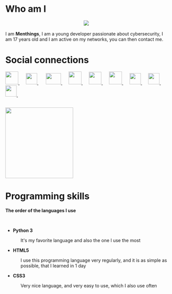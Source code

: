 <meta name="Keywords" content="Menthings">
<meta name="Keywords" content="Menthinqs">
<meta name="Keywords" content="GitHub, Menthings">
<meta name="Keywords" content="Le plus beau">


# Who am I
<center><img src="https://media.giphy.com/media/A19JLnrlw4rte/giphy.gif"></center><br>
I am <strong>Menthings</strong>, I am a young developer passionate about cybersecurity, I am 17 years old and I am active on my networks, you can then contact me.

# Social connections

<a href="https://twitter.com/Menthinqs" target="_blank">
    <img width="40px" height="40px" src="https://zupimages.net/up/20/38/vi6g.jpg">
</a>&nbsp;&nbsp;&nbsp;&nbsp;
  
<a href="https://facebook.com/Menthinqs" target="_blank">
    <img width="35px" height="35px" src="https://zupimages.net/up/20/38/xwxv.jpg">
</a>&nbsp;&nbsp;&nbsp;&nbsp;&nbsp;
  
<a href="https://www.youtube.com/c/Menthings" target="_blank">
    <img width="47px" height="35px" src="https://zupimages.net/up/20/38/jslq.jpg">
</a>&nbsp;&nbsp;&nbsp;&nbsp;
  
<a href="https://www.github.com/Menthings" target="_blank">
    <img width="40px" height="40px" src="https://zupimages.net/up/20/38/0p3i.jpg">
</a>&nbsp;&nbsp;&nbsp;&nbsp;

<a href="https://www.hackthebox.eu/profile/222280" target="_blank">
    <img width="39px" height="39px" src="https://zupimages.net/up/20/38/fj0i.jpg">
</a>&nbsp;&nbsp;&nbsp;&nbsp;
  
<a href="https://www.root-me.org/Menthings" target="_blank">
    <img width="40px" height="40px" src="https://www.root-me.org/squelettes/img/rblackGrand32.png">
</a>&nbsp;&nbsp;&nbsp;&nbsp;
  
<a href="https://pastebin.com/u/Menthings" target="_blank">
    <img width="35px" height="35px" src="https://pastebin.com/favicon.ico">
</a>&nbsp;&nbsp;&nbsp;&nbsp;

<a href="https://doxbin.org/user/Menthings" target="_blank">
    <img width="35px" height="35px" src="https://zupimages.net/up/20/38/nqee.jpg">
</a>&nbsp;&nbsp;&nbsp;&nbsp;

<a href="https://www.twitch.tv/menthings" target="_blank">
    <img width="35px" height="35px" src="https://seeklogo.com/images/T/twitch-logo-4931D91F85-seeklogo.com.png">
</a>&nbsp;&nbsp;&nbsp;&nbsp;

<br><a href="https://discord.gg/9ZzhQ49" target="_blank">
    <img width="211" height="220" src="https://zupimages.net/up/20/38/ixq6.png">
</a>

# Programming skills
<p><strong>The order of the languages I use</strong></p><br>
<div>
    <ul>
        <li><strong>Python 3</strong></li>
        <ol>It's my favorite language and also the one I use the most</ol>
    </ul>
</div>
<div>
    <ul>
        <li><strong>HTML5</strong></li>
        <ol>I use this programming language very regularly, and it is as simple as possible, that I learned in 1 day</ol>
    </ul>
</div>
<div>
    <ul>
        <li><strong>CSS3</strong></li>
        <ol>Very nice language, and very easy to use, which I also use often</ol>
    </ul>
</div>
